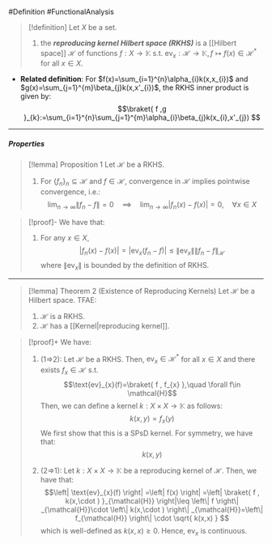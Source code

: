 #Definition #FunctionalAnalysis 

> [!definition]
> Let $X$ be a set. 
> 1. the ***reproducing kernel Hilbert space (RKHS)*** is a [[Hilbert space]] $\mathcal{H}$ of functions $f:X\to \mathbb{K}$ s.t. $\text{ev}_{x}:\mathcal{H}\to \mathbb{K},f\mapsto f(x)\in \mathcal{H}^{*}$ for all $x\in X$. 


- **Related definition**: For $f(x)=\sum_{i=1}^{n}\alpha_{i}k(x,x_{i})$ and $g(x)=\sum_{j=1}^{m}\beta_{j}k(x,x'_{i})$, the RKHS inner product is given by: $$\braket{ f ,g  }_{k}:=\sum_{i=1}^{n}\sum_{j=1}^{m}\alpha_{i}\beta_{j}k(x_{i},x'_{j}) $$

---
##### Properties
> [!lemma] Proposition 1
> Let $\mathcal{H}$ be a RKHS. 
> 1. For $\{ f_{n} \}_{n}\subseteq \mathcal{H}$ and $f\in \mathcal{H}$, convergence in $\mathcal{H}$ implies pointwise convergence, i.e.: $$\lim_{ n \to \infty } \left\| f_{n}-f \right\| =0\quad \implies\quad \lim_{ n \to \infty } \left| f_{n}(x)-f(x) \right|=0,\quad \forall x\in X $$

> [!proof]-
> We have that:
> 1. For any $x\in X$, $$\left| f_{n}(x)-f(x) \right| =\left| \text{ev}_{x}(f_{n}-f) \right|\leq \left\| \text{ev}_{x} \right\| \left\| f_{n}-f \right\| _{\mathcal{H}} $$where $\left\| \text{ev}_{x} \right\|$ is bounded by the definition of RKHS.
---
> [!lemma] Theorem 2 (Existence of Reproducing Kernels)
> Let $\mathcal{H}$ be a Hilbert space. TFAE:
> 1. $\mathcal{H}$ is a RKHS.
> 2. $\mathcal{H}$ has a [[Kernel|reproducing kernel]].

> [!proof]+
> We have:
> 1. (1=>2): Let $\mathcal{H}$ be a RKHS. Then, $\text{ev}_{x}\in \mathcal{H}^{*}$ for all $x\in X$ and there exists $f_{x}\in\mathcal{H}$ s.t. $$\text{ev}_{x}(f)=\braket{ f , f_{x} },\quad \forall f\in \mathcal{H}$$Then, we can define a kernel $k: X\times X\to \mathbb{K}$ as follows: $$k(x,y)=f_{x}(y)$$We first show that this is a SPsD kernel. For symmetry, we have that: $$k(x,y)$$
>    
> 2. (2=>1): Let $k:X\times X\to \mathbb{K}$ be a reproducing kernel of $\mathcal{H}$. Then, we have that: $$\left| \text{ev}_{x}(f) \right| =\left| f(x) \right| =\left| \braket{ f , k(x,\cdot ) }_{\mathcal{H}}  \right|\leq \left\| f \right\| _{\mathcal{H}}\cdot \left\| k(x,\cdot ) \right\| _{\mathcal{H}}=\left\| f_{\mathcal{H}} \right\| \cdot \sqrt{ k(x,x) } $$ which is well-defined as $k(x,x)\geq 0$. Hence, $\text{ev}_{x}$ is continuous.
